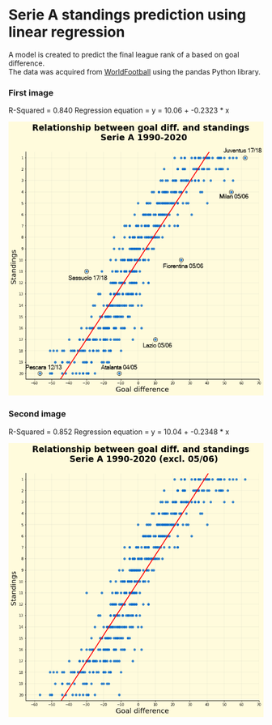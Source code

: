 # Serie A standings prediction using linear regression

A model is created to predict the final league rank of a based on goal difference.  
The data was acquired from [WorldFootball](https://www.worldfootball.net/schedule/ita-serie-a-2019-2020-spieltag/38/) using the pandas Python library.

 
### First image
R-Squared = 0.840
Regression equation = y = 10.06 + -0.2323 * x


![](regression_with_names.png)

### Second image
R-Squared = 0.852
Regression equation = y = 10.04 + -0.2348 * x


![](regression_02.png)
